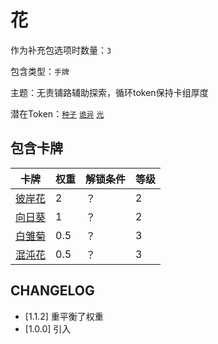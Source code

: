 # 花

作为补充包选项时数量：`3`

包含类型：`手牌`

主题：无责铺路辅助探索，循环token保持卡组厚度

潜在Token：[`种子`](种子.md) [`诡异`](诡异.md) [`光`](光.md)

## 包含卡牌

卡牌 | 权重 | 解锁条件 | 等级
--- | --- | --- | ---
[彼岸花](../卡牌/彼岸花.md) | 2 | ？ | 2
[向日葵](../卡牌/向日葵.md) | 1 | ？ | 2
[白雏菊](../卡牌/白雏菊.md) | 0.5 | ？ | 3
[混沌花](../卡牌/混沌花.md) | 0.5 | ？ | 3

## CHANGELOG

- [1.1.2] 重平衡了权重
- [1.0.0] 引入

